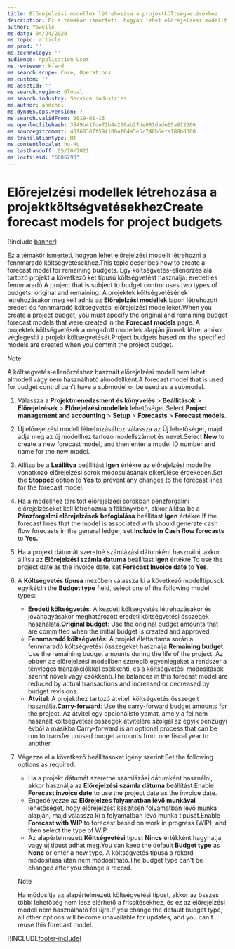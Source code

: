 ```yaml
---
title: Előrejelzési modellek létrehozása a projektköltségvetésekhez
description: Ez a témakör ismerteti, hogyan lehet előrejelzési modellt létrehozni a fennmaradó költségvetésekhez.
author: Yowelle
ms.date: 04/24/2020
ms.topic: article
ms.prod: ''
ms.technology: ''
audience: Application User
ms.reviewer: kfend
ms.search.scope: Core, Operations
ms.custom: ''
ms.assetid: ''
ms.search.region: Global
ms.search.industry: Service industries
ms.author: andchoi
ms.dyn365.ops.version: 7
ms.search.validFrom: 2019-01-15
ms.openlocfilehash: 3549b41fce72b44230ab27de081dade15a912266
ms.sourcegitcommit: 40f68387f594180af64a5e5c748b6efa188bd300
ms.translationtype: HT
ms.contentlocale: hu-HU
ms.lasthandoff: 05/10/2021
ms.locfileid: "6006290"
---
```

# <a name="create-forecast-models-for-project-budgets"></a><span data-ttu-id="4fd52-103">Előrejelzési modellek létrehozása a projektköltségvetésekhez</span><span class="sxs-lookup"><span data-stu-id="4fd52-103">Create forecast models for project budgets</span></span> 

[!include [banner](../includes/banner.md)]

<span data-ttu-id="4fd52-104">Ez a témakör ismerteti, hogyan lehet előrejelzési modellt létrehozni a fennmaradó költségvetésekhez.</span><span class="sxs-lookup"><span data-stu-id="4fd52-104">This topic describes how to create a forecast model for remaining budgets.</span></span> <span data-ttu-id="4fd52-105">Egy költségvetés-ellenőrzés alá tartozó projekt a következő két típusú költségvetést használja: eredeti és fennmaradó.</span><span class="sxs-lookup"><span data-stu-id="4fd52-105">A project that is subject to budget control uses two types of budgets: original and remaining.</span></span> <span data-ttu-id="4fd52-106">A projektek költségvetésének létrehozásakor meg kell adnia az **Előrejelzési modellek** lapon létrehozott eredeti és fennmaradó költségvetési előrejelzési modelleket.</span><span class="sxs-lookup"><span data-stu-id="4fd52-106">When you create a project budget, you must specify the original and remaining budget forecast models that were created in the **Forecast models** page.</span></span> <span data-ttu-id="4fd52-107">A projektek költségvetések a megadott modellek alapján jönnek létre, amikor véglegesíti a projekt költségvetését.</span><span class="sxs-lookup"><span data-stu-id="4fd52-107">Project budgets based on the specified models are created when you commit the project budget.</span></span>

> [!NOTE]
> <span data-ttu-id="4fd52-108">A költségvetés-ellenőrzéshez használt előrejelzési modell nem lehet almodell vagy nem használható almodellként.</span><span class="sxs-lookup"><span data-stu-id="4fd52-108">A forecast model that is used for budget control can’t have a submodel or be used as a submodel.</span></span>

1. <span data-ttu-id="4fd52-109">Válassza a **Projektmenedzsment és könyvelés** > **Beállítások** > **Előrejelzések**  > **Előrejelzési modellek** lehetőséget.</span><span class="sxs-lookup"><span data-stu-id="4fd52-109">Select **Project management and accounting** > **Setup** > **Forecasts**  > **Forecast models**.</span></span>
2. <span data-ttu-id="4fd52-110">Új előrejelzési modell létrehozásához válassza az **Új** lehetőséget, majd adja meg az új modellhez tartozó modellszámot és nevet.</span><span class="sxs-lookup"><span data-stu-id="4fd52-110">Select **New** to create a new forecast model, and then enter a model ID number and name for the new model.</span></span> 
3. <span data-ttu-id="4fd52-111">Állítsa be a **Leállítva** beállítást **Igen** értékre az előrejelzési modellre vonatkozó előrejelzési sorok módosulásának elkerülése érdekében.</span><span class="sxs-lookup"><span data-stu-id="4fd52-111">Set the **Stopped** option to **Yes** to prevent any changes to the forecast lines for the forecast model.</span></span> 
4. <span data-ttu-id="4fd52-112">Ha a modellhez társított előrejelzési sorokban pénzforgalmi előrejelzéseket kell létrehoznia a főkönyvben, akkor állítsa be a **Pénzforgalmi előrejelzések befoglalása** beállítást **Igen** értékre.</span><span class="sxs-lookup"><span data-stu-id="4fd52-112">If the forecast lines that the model is associated with should generate cash flow forecasts in the general ledger, set **Include in Cash flow forecasts** to **Yes.**</span></span> 
5. <span data-ttu-id="4fd52-113">Ha a projekt dátumát szeretné számlázási dátumként használni, akkor állítsa az **Előrejelzési számla dátuma** beállítást **Igen** értékre.</span><span class="sxs-lookup"><span data-stu-id="4fd52-113">To use the project date as the invoice date, set **Forecast Invoice date** to **Yes**.</span></span> 
6. <span data-ttu-id="4fd52-114">A **Költségvetés típusa** mezőben válassza ki a következő modelltípusok egyikét:</span><span class="sxs-lookup"><span data-stu-id="4fd52-114">In the **Budget type** field, select one of the following model types:</span></span>

   - <span data-ttu-id="4fd52-115">**Eredeti költségvetés**: A kezdeti költségvetés létrehozásakor és jóváhagyásakor meghatározott eredeti költségvetési összegek használata.</span><span class="sxs-lookup"><span data-stu-id="4fd52-115">**Original budget**: Use the original budget amounts that are committed when the initial budget is created and approved.</span></span>
   - <span data-ttu-id="4fd52-116">**Fennmaradó költségvetés**: A projekt élettartama során a fennmaradó költségvetési összegeket használja.</span><span class="sxs-lookup"><span data-stu-id="4fd52-116">**Remaining budget**: Use the remaining budget amounts during the life of the project.</span></span> <span data-ttu-id="4fd52-117">Az ebben az előrejelzési modellben szereplő egyenlegeket a rendszer a tényleges tranzakciókkal csökkenti, és a költségvetési módosítások szerint növeli vagy csökkenti.</span><span class="sxs-lookup"><span data-stu-id="4fd52-117">The balances in this forecast model are reduced by actual transactions and increased or decreased by budget revisions.</span></span>
   - <span data-ttu-id="4fd52-118">**Átvitel**: A projekthez tartozó átviteli költségvetés összegeit használja.</span><span class="sxs-lookup"><span data-stu-id="4fd52-118">**Carry-forward**: Use the carry-forward budget amounts for the project.</span></span> <span data-ttu-id="4fd52-119">Az átvitel egy opcionálisfolyamat, amely a fel nem használt költségvetési összegek átvitelére szolgál az egyik pénzügyi évből a másikba.</span><span class="sxs-lookup"><span data-stu-id="4fd52-119">Carry-forward is an optional process that can be run to transfer unused budget amounts from one fiscal year to another.</span></span>

7. <span data-ttu-id="4fd52-120">Végezze el a következő beállításokat igény szerint:</span><span class="sxs-lookup"><span data-stu-id="4fd52-120">Set the following options as required:</span></span>

   - <span data-ttu-id="4fd52-121">Ha a projekt dátumát szeretné számlázási dátumként használni, akkor használja az **Előrejelzési számla dátuma** beállítást.</span><span class="sxs-lookup"><span data-stu-id="4fd52-121">Enable **Forecast invoice date** to use the project date as the invoice date.</span></span>
   - <span data-ttu-id="4fd52-122">Engedélyezze az **Előrejelzés folyamatban lévő munkával** lehetőséget, hogy előrejelzést készítsen folyamatban lévő munka alapján, majd válassza ki a folyamatban lévő munka típusát.</span><span class="sxs-lookup"><span data-stu-id="4fd52-122">Enable **Forecast with WIP** to forecast based on work in progress (WIP), and then select the type of WIP.</span></span> 
   - <span data-ttu-id="4fd52-123">Az alapértelmezett **Költségvetési** típust **Nincs** értékként hagyhatja, vagy új típust adhat meg.</span><span class="sxs-lookup"><span data-stu-id="4fd52-123">You can keep the default **Budget type** as **None** or enter a new type.</span></span> <span data-ttu-id="4fd52-124">A költségvetés típusa a rekord módosítása után nem módosítható.</span><span class="sxs-lookup"><span data-stu-id="4fd52-124">The budget type can't be changed after you change a record.</span></span>     
    > [!NOTE]
    > <span data-ttu-id="4fd52-125">Ha módosítja az alapértelmezett költségvetési típust, akkor az összes többi lehetőség nem lesz elérhető a frissítésekhez, és ez az előrejelzési modell nem használható fel újra.</span><span class="sxs-lookup"><span data-stu-id="4fd52-125">If you change the default budget type, all other options will become unavailable for updates, and you can't reuse this forecast model.</span></span> 
   


 



[!INCLUDE[footer-include](../includes/footer-banner.md)]